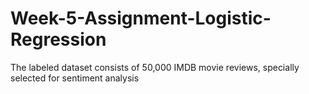 # Week-5-Assignment-Logistic-Regression
The labeled dataset consists of 50,000 IMDB movie reviews, specially selected for sentiment analysis

